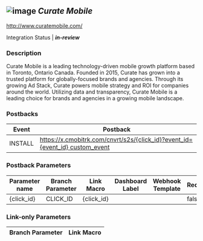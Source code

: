 ## ![image](https://cdn.branch.io/branch-assets/ad-partner-manager/logo-1-1510620694159.png)	***Curate Mobile***
http://www.curatemobile.com/

Integration Status |  ***in-review***

###  Description
Curate Mobile is a leading technology-driven mobile growth platform based in Toronto, Ontario Canada. Founded in 2015, Curate has grown into a trusted platform for globally-focused brands and agencies. Through its growing Ad Stack, Curate powers mobile strategy and ROI for companies around the world. Utilizing data and transparency, Curate Mobile is a leading choice for brands and agencies in a growing mobile landscape.

### Postbacks
Event | Postback
--- | ---
INSTALL | https://x.cmobitrk.com/cnvrt/s2s/{click_id}?event_id={event_id} custom_event | https://x.cmobitrk.com/cnvrt/s2s/{click_id}?event_id={event_id} PURCHASE | https://x.cmobitrk.com/cnvrt/s2s/{click_id}?event_id={event_id}

### Postback Parameters
Parameter name | Branch Parameter | Link Macro | Dashboard Label | Webhook Template | Required | Description
--- | --- | --- | --- | --- | --- | --- 
{click_id} | CLICK_ID | {click_id} |  |  | false |  {event_id} | GOAL_ID |  |  |  | false | 

### Link-only Parameters
Branch Parameter | Link Macro
--- | ---




